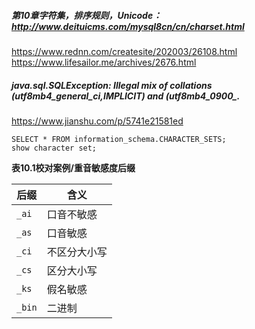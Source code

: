 ##### 第10章字符集，排序规则，Unicode：http://www.deituicms.com/mysql8cn/cn/charset.html

https://www.rednn.com/createsite/202003/26108.html
https://www.lifesailor.me/archives/2676.html

##### java.sql.SQLException: Illegal mix of collations (utf8mb4_general_ci,IMPLICIT) and (utf8mb4_0900_.

https://www.jianshu.com/p/5741e21581ed

```mysql
SELECT * FROM information_schema.CHARACTER_SETS;
show character set;
```

<!--备注：COLLATE(核验、排序):_ci结尾表示大小写不敏感（case insensitive）,_cs表示大小写敏感（case  sensitive）,_bin表示二进制的比较（binary）
utf8mb4_0900_ai_ci: _ai:accent insenstive, _as:accent sensitive accent:口音，音调-->

<!--utf8mb4_unicode_ci 是基于标准的Unicode来排序和比较，能够在各种语言之间精确排序；
    utf8mb4_general_ci 没有实现Unicode排序规则，在遇到某些特殊语言或字符是，排序结果可能不是所期望的。utf8mb4_general_ci 在比较和排序的时候更快
utf8mb4_unicode_ci 在特殊情况下，Unicode排序规则为了能够处理特殊字符的情况，实现了略微复杂的排序算法。但是在绝大多数情况下，不会发生此类复杂比较。为了Emojis一类手机端表情图片使用unicode排序没有必要。-->

**表10.1校对案例/重音敏感度后缀**

| 后缀   | 含义         |
| ------ | ------------ |
| `_ai`  | 口音不敏感   |
| `_as`  | 口音敏感     |
| `_ci`  | 不区分大小写 |
| `_cs`  | 区分大小写   |
| `_ks`  | 假名敏感     |
| `_bin` | 二进制       |

